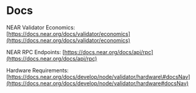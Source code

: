 # Docs

NEAR Validator Economics: [https://docs.near.org/docs/validator/economics](https://docs.near.org/docs/validator/economics)

NEAR RPC Endpoints: [https://docs.near.org/docs/api/rpc](https://docs.near.org/docs/api/rpc)

Hardware Requirements: [https://docs.near.org/docs/develop/node/validator/hardware\#docsNav](https://docs.near.org/docs/develop/node/validator/hardware#docsNav)

